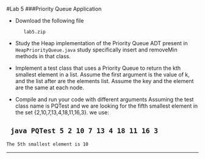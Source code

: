 #Lab 5
###Priority Queue Application


- Download the following file

         lab5.zip


- Study the Heap implementation of the Priority Queue ADT present in `HeapPriorityQueue.java`
study specifically insert and removeMin methods in that class.

- Implement a test class that uses a Priority Queue to return the kth smallest element in a list.
Assume the first argument is the value of k, and the list after are the elements list.
Assume the key and the element are the same at each node.

- Compile and run your code with different arguments
Assuming the test class name is PQTest and we are looking for the fifth smallest element in the set {2,10,7,13,4,18,11,16,3}. we use:

` java PQTest 5 2 10 7 13 4 18 11 16 3`
-----------------------------------------------------------

`The 5th smallest element is 10`

-----------------------------------------------------------